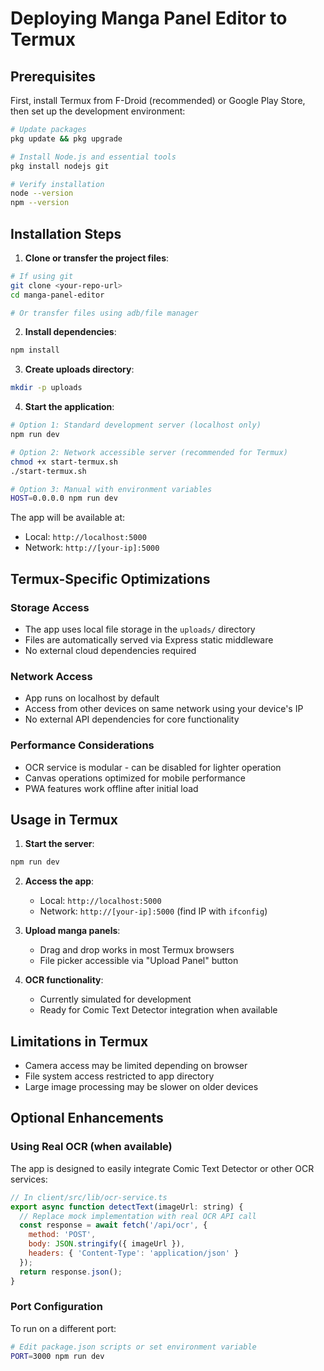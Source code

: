 # Deploying Manga Panel Editor to Termux

## Prerequisites

First, install Termux from F-Droid (recommended) or Google Play Store, then set up the development environment:

```bash
# Update packages
pkg update && pkg upgrade

# Install Node.js and essential tools
pkg install nodejs git

# Verify installation
node --version
npm --version
```

## Installation Steps

1. **Clone or transfer the project files**:
```bash
# If using git
git clone <your-repo-url>
cd manga-panel-editor

# Or transfer files using adb/file manager
```

2. **Install dependencies**:
```bash
npm install
```

3. **Create uploads directory**:
```bash
mkdir -p uploads
```

4. **Start the application**:
```bash
# Option 1: Standard development server (localhost only)
npm run dev

# Option 2: Network accessible server (recommended for Termux)
chmod +x start-termux.sh
./start-termux.sh

# Option 3: Manual with environment variables
HOST=0.0.0.0 npm run dev
```

The app will be available at:
- Local: `http://localhost:5000`  
- Network: `http://[your-ip]:5000`

## Termux-Specific Optimizations

### Storage Access
- The app uses local file storage in the `uploads/` directory
- Files are automatically served via Express static middleware
- No external cloud dependencies required

### Network Access
- App runs on localhost by default
- Access from other devices on same network using your device's IP
- No external API dependencies for core functionality

### Performance Considerations
- OCR service is modular - can be disabled for lighter operation
- Canvas operations optimized for mobile performance
- PWA features work offline after initial load

## Usage in Termux

1. **Start the server**:
```bash
npm run dev
```

2. **Access the app**:
   - Local: `http://localhost:5000`
   - Network: `http://[your-ip]:5000` (find IP with `ifconfig`)

3. **Upload manga panels**:
   - Drag and drop works in most Termux browsers
   - File picker accessible via "Upload Panel" button

4. **OCR functionality**:
   - Currently simulated for development
   - Ready for Comic Text Detector integration when available

## Limitations in Termux

- Camera access may be limited depending on browser
- File system access restricted to app directory
- Large image processing may be slower on older devices

## Optional Enhancements

### Using Real OCR (when available)
The app is designed to easily integrate Comic Text Detector or other OCR services:

```javascript
// In client/src/lib/ocr-service.ts
export async function detectText(imageUrl: string) {
  // Replace mock implementation with real OCR API call
  const response = await fetch('/api/ocr', {
    method: 'POST',
    body: JSON.stringify({ imageUrl }),
    headers: { 'Content-Type': 'application/json' }
  });
  return response.json();
}
```

### Port Configuration
To run on a different port:

```bash
# Edit package.json scripts or set environment variable
PORT=3000 npm run dev
```